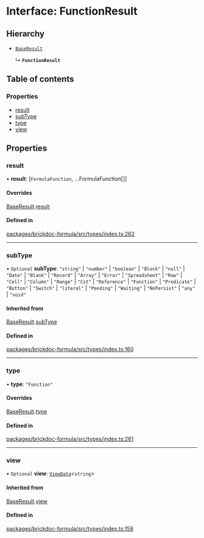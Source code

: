 # Interface: FunctionResult

## Hierarchy

- [`BaseResult`](BaseResult.md)

  ↳ **`FunctionResult`**

## Table of contents

### Properties

- [result](FunctionResult.md#result)
- [subType](FunctionResult.md#subtype)
- [type](FunctionResult.md#type)
- [view](FunctionResult.md#view)

## Properties

### <a id="result" name="result"></a> result

• **result**: [`FormulaFunction`, ...FormulaFunction[]]

#### Overrides

[BaseResult](BaseResult.md).[result](BaseResult.md#result)

#### Defined in

[packages/brickdoc-formula/src/types/index.ts:262](https://github.com/mashcard/mashcard/blob/main/packages/brickdoc-formula/src/types/index.ts#L262)

---

### <a id="subtype" name="subtype"></a> subType

• `Optional` **subType**: `"string"` \| `"number"` \| `"boolean"` \| `"Block"` \| `"null"` \| `"Date"` \| `"Blank"` \| `"Record"` \| `"Array"` \| `"Error"` \| `"Spreadsheet"` \| `"Row"` \| `"Cell"` \| `"Column"` \| `"Range"` \| `"Cst"` \| `"Reference"` \| `"Function"` \| `"Predicate"` \| `"Button"` \| `"Switch"` \| `"literal"` \| `"Pending"` \| `"Waiting"` \| `"NoPersist"` \| `"any"` \| `"void"`

#### Inherited from

[BaseResult](BaseResult.md).[subType](BaseResult.md#subtype)

#### Defined in

[packages/brickdoc-formula/src/types/index.ts:160](https://github.com/mashcard/mashcard/blob/main/packages/brickdoc-formula/src/types/index.ts#L160)

---

### <a id="type" name="type"></a> type

• **type**: `"Function"`

#### Overrides

[BaseResult](BaseResult.md).[type](BaseResult.md#type)

#### Defined in

[packages/brickdoc-formula/src/types/index.ts:261](https://github.com/mashcard/mashcard/blob/main/packages/brickdoc-formula/src/types/index.ts#L261)

---

### <a id="view" name="view"></a> view

• `Optional` **view**: [`ViewData`](ViewData.md)<`string`\>

#### Inherited from

[BaseResult](BaseResult.md).[view](BaseResult.md#view)

#### Defined in

[packages/brickdoc-formula/src/types/index.ts:158](https://github.com/mashcard/mashcard/blob/main/packages/brickdoc-formula/src/types/index.ts#L158)
